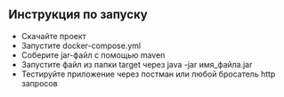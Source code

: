 ## Инструкция по запуску
- Скачайте проект
- Запустите docker-compose.yml
- Соберите jar-файл с помощью maven
- Запустите файл из папки target через java -jar имя_файла.jar
- Тестируйте приложение через постман или любой бросатель http запросов 
